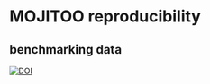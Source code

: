 # MOJITOO reproducibility

## benchmarking data
[![DOI](https://zenodo.org/badge/DOI/10.5281/zenodo.6348128.svg)](https://doi.org/10.5281/zenodo.6348128)


